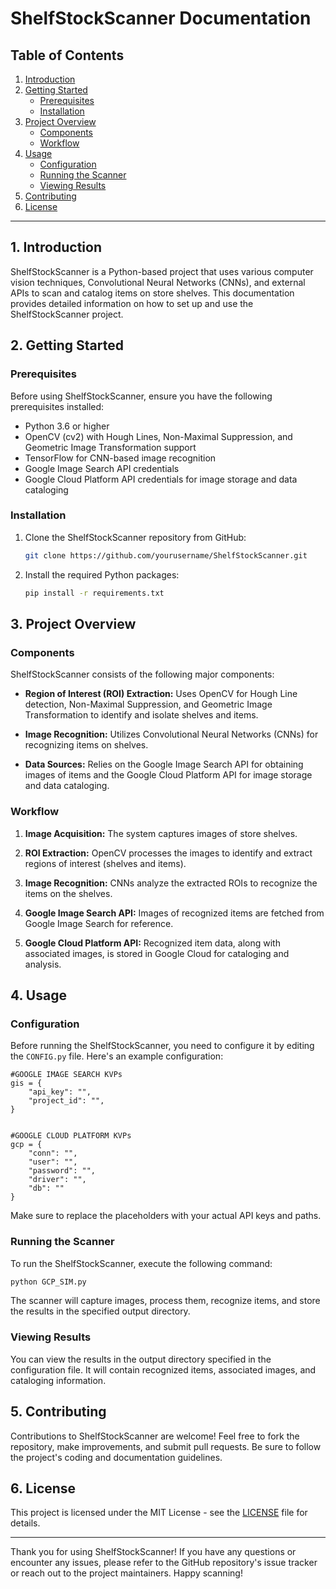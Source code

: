 # ShelfStockScanner Documentation

## Table of Contents

1. [Introduction](#introduction)
2. [Getting Started](#getting-started)
   - [Prerequisites](#prerequisites)
   - [Installation](#installation)
3. [Project Overview](#project-overview)
   - [Components](#components)
   - [Workflow](#workflow)
4. [Usage](#usage)
   - [Configuration](#configuration)
   - [Running the Scanner](#running-the-scanner)
   - [Viewing Results](#viewing-results)
5. [Contributing](#contributing)
6. [License](#license)

---

## 1. Introduction <a name="introduction"></a>

ShelfStockScanner is a Python-based project that uses various computer vision techniques, Convolutional Neural Networks (CNNs), and external APIs to scan and catalog items on store shelves. This documentation provides detailed information on how to set up and use the ShelfStockScanner project.

## 2. Getting Started <a name="getting-started"></a>

### Prerequisites <a name="prerequisites"></a>

Before using ShelfStockScanner, ensure you have the following prerequisites installed:

- Python 3.6 or higher
- OpenCV (cv2) with Hough Lines, Non-Maximal Suppression, and Geometric Image Transformation support
- TensorFlow for CNN-based image recognition
- Google Image Search API credentials
- Google Cloud Platform API credentials for image storage and data cataloging

### Installation <a name="installation"></a>

1. Clone the ShelfStockScanner repository from GitHub:

   ```bash
   git clone https://github.com/yourusername/ShelfStockScanner.git
   ```

2. Install the required Python packages:

   ```bash
   pip install -r requirements.txt
   ```

## 3. Project Overview <a name="project-overview"></a>

### Components <a name="components"></a>

ShelfStockScanner consists of the following major components:

- **Region of Interest (ROI) Extraction:** Uses OpenCV for Hough Line detection, Non-Maximal Suppression, and Geometric Image Transformation to identify and isolate shelves and items.

- **Image Recognition:** Utilizes Convolutional Neural Networks (CNNs) for recognizing items on shelves.

- **Data Sources:** Relies on the Google Image Search API for obtaining images of items and the Google Cloud Platform API for image storage and data cataloging.

### Workflow <a name="workflow"></a>

1. **Image Acquisition:** The system captures images of store shelves.

2. **ROI Extraction:** OpenCV processes the images to identify and extract regions of interest (shelves and items).

3. **Image Recognition:** CNNs analyze the extracted ROIs to recognize the items on the shelves.

4. **Google Image Search API:** Images of recognized items are fetched from Google Image Search for reference.

5. **Google Cloud Platform API:** Recognized item data, along with associated images, is stored in Google Cloud for cataloging and analysis.

## 4. Usage <a name="usage"></a>

### Configuration <a name="configuration"></a>

Before running the ShelfStockScanner, you need to configure it by editing the `CONFIG.py` file. Here's an example configuration:

```
#GOOGLE IMAGE SEARCH KVPs
gis = {
    "api_key": "",
    "project_id": "",
}


#GOOGLE CLOUD PLATFORM KVPs
gcp = {
    "conn": "",
    "user": "",
    "password": "",
    "driver": "",
    "db": ""
}
```

Make sure to replace the placeholders with your actual API keys and paths.

### Running the Scanner <a name="running-the-scanner"></a>

To run the ShelfStockScanner, execute the following command:

```bash
python GCP_SIM.py
```

The scanner will capture images, process them, recognize items, and store the results in the specified output directory.

### Viewing Results <a name="viewing-results"></a>

You can view the results in the output directory specified in the configuration file. It will contain recognized items, associated images, and cataloging information.

## 5. Contributing <a name="contributing"></a>

Contributions to ShelfStockScanner are welcome! Feel free to fork the repository, make improvements, and submit pull requests. Be sure to follow the project's coding and documentation guidelines.

## 6. License <a name="license"></a>

This project is licensed under the MIT License - see the [LICENSE](LICENSE) file for details.

---

Thank you for using ShelfStockScanner! If you have any questions or encounter any issues, please refer to the GitHub repository's issue tracker or reach out to the project maintainers. Happy scanning!
